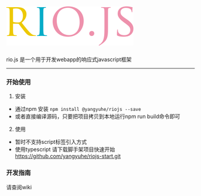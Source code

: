# ![rio.js](https://github.com/chaojihexiang/rio/blob/master/riojs.png?raw=true)
<p>rio.js 是一个用于开发webapp的响应式javascript框架</p>


***


### 开始使用
1. 安装
* 通过npm 安装
<code>npm install @yangyuhe/riojs --save</code>
* 或者直接编译源码，只要把项目拷贝到本地运行npm run build命令即可
2. 使用  
* 暂时不支持script标签引入方式 
* 使用typescript 请下载脚手架项目快速开始
<a href="https://github.com/yangyuhe/riojs-start">https://github.com/yangyuhe/riojs-start.git</a>

### 开发指南
请查阅wiki











